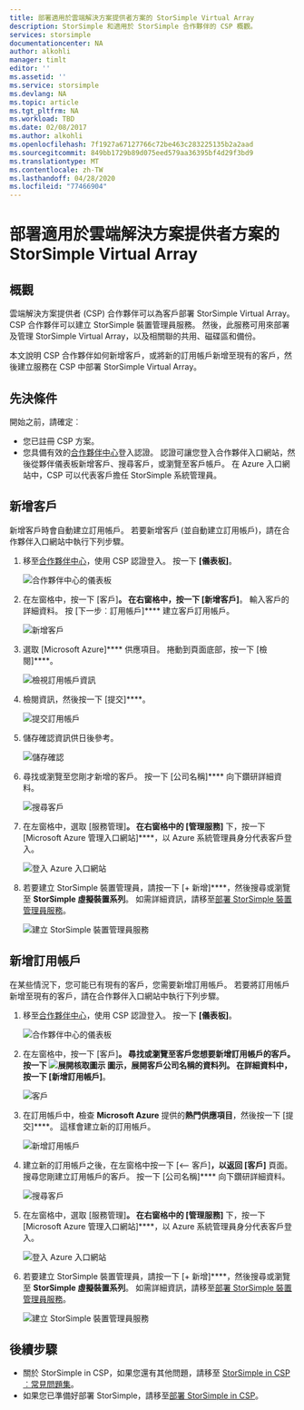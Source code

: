 ```yaml
---
title: 部署適用於雲端解決方案提供者方案的 StorSimple Virtual Array
description: StorSimple 和適用於 StorSimple 合作夥伴的 CSP 概觀。
services: storsimple
documentationcenter: NA
author: alkohli
manager: timlt
editor: ''
ms.assetid: ''
ms.service: storsimple
ms.devlang: NA
ms.topic: article
ms.tgt_pltfrm: NA
ms.workload: TBD
ms.date: 02/08/2017
ms.author: alkohli
ms.openlocfilehash: 7f1927a67127766c72be463c283225135b2a2aad
ms.sourcegitcommit: 849bb1729b89d075eed579aa36395bf4d29f3bd9
ms.translationtype: MT
ms.contentlocale: zh-TW
ms.lasthandoff: 04/28/2020
ms.locfileid: "77466904"
---
```

# <a name="deploy-storsimple-virtual-array-for-cloud-solution-provider-program"></a>部署適用於雲端解決方案提供者方案的 StorSimple Virtual Array

## <a name="overview"></a>概觀

雲端解決方案提供者 (CSP) 合作夥伴可以為客戶部署 StorSimple Virtual Array。 CSP 合作夥伴可以建立 StorSimple 裝置管理員服務。 然後，此服務可用來部署及管理 StorSimple Virtual Array，以及相關聯的共用、磁碟區和備份。

本文說明 CSP 合作夥伴如何新增客戶，或將新的訂用帳戶新增至現有的客戶，然後建立服務在 CSP 中部署 StorSimple Virtual Array。

## <a name="prerequisites"></a>先決條件

開始之前，請確定︰

- 您已註冊 CSP 方案。
- 您具備有效的[合作夥伴中心](https://partnercenter.microsoft.com/)登入認證。 認證可讓您登入合作夥伴入口網站，然後從夥伴儀表板新增客戶、搜尋客戶，或瀏覽至客戶帳戶。 在 Azure 入口網站中，CSP 可以代表客戶擔任 StorSimple 系統管理員。
                             
## <a name="add-a-customer"></a>新增客戶

新增客戶時會自動建立訂用帳戶。 若要新增客戶 (並自動建立訂用帳戶)，請在合作夥伴入口網站中執行下列步驟。

1. 移至[合作夥伴中心](https://partnercenter.microsoft.com/)，使用 CSP 認證登入。 按一下 **[儀表板]**。

     ![合作夥伴中心的儀表板](./media/storsimple-partner-csp-deploy/image1.png)
                              
2. 在左窗格中，按一下 [客戶]****。 在右窗格中，按一下 [新增客戶]****。 輸入客戶的詳細資料。 按 [下一步︰訂用帳戶]**** 建立客戶訂用帳戶。

    ![新增客戶](./media/storsimple-partner-csp-deploy/image2.png)

3.  選取 [Microsoft Azure]**** 供應項目。 捲動到頁面底部，按一下 [檢閱]****。

    ![檢視訂用帳戶資訊](./media/storsimple-partner-csp-deploy/image3.png)
                              
4. 檢閱資訊，然後按一下 [提交]****。

    ![提交訂用帳戶](./media/storsimple-partner-csp-deploy/image4.png)

5. 儲存確認資訊供日後參考。

    ![儲存確認](./media/storsimple-partner-csp-deploy/image5.png)

6. 尋找或瀏覽至您剛才新增的客戶。 按一下 [公司名稱]**** 向下鑽研詳細資料。

    ![搜尋客戶](./media/storsimple-partner-csp-deploy/image6.png)  

7. 在左窗格中，選取 [服務管理]****。 在右窗格中的 [管理服務]**** 下，按一下 [Microsoft Azure 管理入口網站]****，以 Azure 系統管理員身分代表客戶登入。

    ![登入 Azure 入口網站](./media/storsimple-partner-csp-deploy/image9.png)

8. 若要建立 StorSimple 裝置管理員，請按一下 [+ 新增]****，然後搜尋或瀏覽至 **StorSimple 虛擬裝置系列**。 如需詳細資訊，請移至[部署 StorSimple 裝置管理員服務](storsimple-virtual-array-manage-service.md)。

    ![建立 StorSimple 裝置管理員服務](./media/storsimple-partner-csp-deploy/image8.png)


## <a name="add-a-subscription"></a>新增訂用帳戶

在某些情況下，您可能已有現有的客戶，您需要新增訂用帳戶。 若要將訂用帳戶新增至現有的客戶，請在合作夥伴入口網站中執行下列步驟。

1. 移至[合作夥伴中心](https://partnercenter.microsoft.com/)，使用 CSP 認證登入。 按一下 **[儀表板]**。

     ![合作夥伴中心的儀表板](./media/storsimple-partner-csp-deploy/image1.png)
                              
2. 在左窗格中，按一下 [客戶]****。 尋找或瀏覽至客戶您想要新增訂用帳戶的客戶。 按一下 ![展開核取圖示](./media/storsimple-partner-csp-deploy/expand_pane_icon.png) 圖示，展開客戶公司名稱的資料列。 在詳細資料中，按一下 [新增訂用帳戶]****。

    ![客戶](./media/storsimple-partner-csp-deploy/image10.png)

3. 在訂用帳戶中，檢查 **Microsoft Azure** 提供的**熱門供應項目**，然後按一下 [提交]****。 這樣會建立新的訂用帳戶。

    ![新增訂用帳戶](./media/storsimple-partner-csp-deploy/image11.png)

6. 建立新的訂用帳戶之後，在左窗格中按一下 [<-- 客戶]****，以返回 [客戶]**** 頁面。 搜尋您剛建立訂用帳戶的客戶。 按一下 [公司名稱]**** 向下鑽研詳細資料。

    ![搜尋客戶](./media/storsimple-partner-csp-deploy/image6.png)  

7. 在左窗格中，選取 [服務管理]****。 在右窗格中的 [管理服務]**** 下，按一下 [Microsoft Azure 管理入口網站]****，以 Azure 系統管理員身分代表客戶登入。

    ![登入 Azure 入口網站](./media/storsimple-partner-csp-deploy/image9.png)

8. 若要建立 StorSimple 裝置管理員，請按一下 [+ 新增]****，然後搜尋或瀏覽至 **StorSimple 虛擬裝置系列**。 如需詳細資訊，請移至[部署 StorSimple 裝置管理員服務](storsimple-virtual-array-manage-service.md)。

    ![建立 StorSimple 裝置管理員服務](./media/storsimple-partner-csp-deploy/image8.png)

## <a name="next-steps"></a>後續步驟

- 關於 StorSimple in CSP，如果您還有其他問題，請移至 [StorSimple in CSP︰常見問題集](storsimple-partner-csp-faq.md)。
- 如果您已準備好部署 StorSimple，請移至[部署 StorSimple in CSP](storsimple-partner-csp-deploy.md)。
